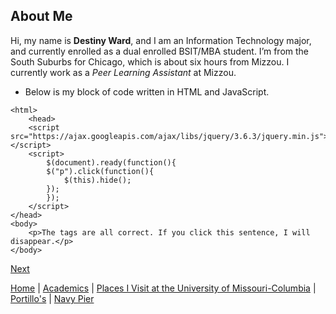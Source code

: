 ## About Me
Hi, my name is **Destiny Ward**, and I am an Information Technology major, and currently enrolled as a dual enrolled BSIT/MBA student. I’m from the South Suburbs for Chicago, which is about six hours from Mizzou. I currently work as a *Peer Learning Assistant* at Mizzou.

- Below is my block of code written in HTML and JavaScript.

<!DOCTYPE html>
    <html>
        <head>
        <script src="https://ajax.googleapis.com/ajax/libs/jquery/3.6.3/jquery.min.js"></script>
        <script>
            $(document).ready(function(){
            $("p").click(function(){
                $(this).hide();
            });
            });
        </script>
    </head>
    <body>
        <p>The tags are all correct. If you click this sentence, I will disappear.</p>
    </body>
</html>

[Next](/markdown_two.md)

[Home](/README.md) | [Academics](/markdown_two.md) | [Places I Visit at the University of Missouri-Columbia](/markdown_three.md) | [Portillo's](/markdown_four.md) | [Navy Pier](/markdown_five.md)
